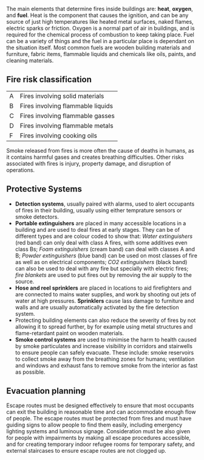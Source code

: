 The main elements that determine fires inside buildings are: **heat**, **oxygen**, and **fuel**. Heat is the component that causes the ignition, and can be any source of just high temperatures like heated metal surfaces, naked flames, electric sparks or friction. Oxygen is a normal part of air in buildings, and is required for the chemical process of combustion to keep taking place. Fuel can be a variety of things and the fuel in a particular place is dependant on the situation itself. Most common fuels are wooden building materials and furniture, fabric items, flammable liquids and chemicals like oils, paints, and cleaning materials.


## Fire risk classification

|     |     |
| --- | --- |
| A   | Fires involving solid materials |
| B   | Fires involving flammable liquids |
| C   | Fires involving flammable gasses |
| D   | Fires involving flammable metals |
| F   | Fires involving cooking oils |

Smoke released from fires is more often the cause of deaths in humans, as it contains harmful gases and creates breathing difficulties. Other risks associated with fires is injury, property damage, and disruption of operations.

## Protective Systems

- **Detection systems**, usually paired with alarms, used to alert occupants of fires in their building, usually using either temprature sensors or smoke detectors.
- **Portable extinguishers** are placed in many accessible locations in a building and are used to deal fires at early stages. They can be of different types and are colour coded to show that: *Water extinguishers* (red band) can only deal with class A fires, with some additives even class Bs; *Foam extinguishers* (cream band) can deal with classes A and B; *Powder extinguishers* (blue band) can be used on most classes of fire as well as on electrical components; *CO2 extinguishers* (black band) can also be used to deal with any fire but specially with electric fires; *fire blankets* are used to put fires out by removing the air supply to the source.
- **Hose and reel sprinklers** are placed in locations to aid firefighters and are connected to mains water supplies, and work by shooting out jets of water at high pressures. **Sprinklers** cause lass damage to furniture and walls and are usually automatically activated by the fire detection system.
- Protecting building elements can also reduce the severity of fires by not allowing it to spread further, by for example using metal structures and flame-retardant paint on wooden materials.
- **Smoke control systems** are used to minimise the harm to health caused by smoke particulates and increase visibility in corridors and stairwells to ensure people can safely evacuate. These include: smoke reservoirs to collect smoke away from the breathing zones for humans; ventilation and windows and exhaust fans to remove smoke from the interior as fast as possible.

## Evacuation planning

Escape routes must be designed effectively to ensure that most occupants can exit the building in reasonable time and can accommodate enough flow of people. The escape routes must be protected from fires and must have guiding signs to allow people to find them easily, including emergency lighting systems and luminous signage. Consideration must be also given for people with impairments by making all escape procedures accessible, and for creating temporary indoor refugee rooms for temporary safety, and external staircases to ensure escape routes are not clogged up.